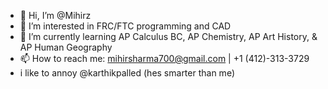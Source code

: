 - 👋 Hi, I’m @Mihirz
- 👀 I’m interested in FRC/FTC programming and CAD
- 🌱 I’m currently learning AP Calculus BC, AP Chemistry, AP Art History, & AP Human Geography
- 📫 How to reach me: mihirsharma700@gmail.com | +1 (412)-313-3729
- i like to annoy @karthikpalled (hes smarter than me)
<!---
Mihirz/Mihirz is a ✨ special ✨ repository because its `README.md` (this file) appears on your GitHub profile.
You can click the Preview link to take a look at your changes.
--->
